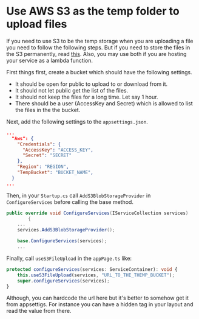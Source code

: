 ﻿# Use AWS S3 as the temp folder to upload files

If you need to use S3 to be the temp storage when you are uploading a file you need to follow the following steps. But if you need to store the files in the S3 permanently, read [this](../Entities/Blob). Also, you may use both if you are hosting your service as a lambda function.

First things first, create a bucket which should have the following settings.
- It should be open for public to upload to or download from it.
- It should not let public get the list of the files.
- It should not keep the files for a long time. Let say 1 hour.
- There should be a user (AccessKey and Secret) which is allowed to list the files in the the bucket.

Next, add the following settings to the `appsettings.json`.
```json
...
  "Aws": {
    "Credentials": {
      "AccessKey": "ACCESS_KEY",
      "Secret": "SECRET"
    },
    "Region": "REGION",
    "TempBucket": "BUCKET_NAME",
  }
...
```
Then, in your `Startup.cs` call `AddS3BlobStorageProvider` in `ConfigureServices` before calling the base method.
```csharp
public override void ConfigureServices(IServiceCollection services)
        {
    ...
    services.AddS3BlobStorageProvider();

    base.ConfigureServices(services);
    ...
```

Finally, call `useS3FileUpload` in the `appPage.ts` like:
```ts
protected configureServices(services: ServiceContainer): void {
    this.useS3FileUpload(services, "URL_TO_THE_THEMP_BUCKET");
    super.configureServices(services);
}
```
Although, you can hardcode the url here but it's better to somehow get it from appsettigs. For instance you can have a hidden tag in your layout and read the value from there.